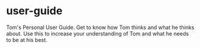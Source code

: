 # user-guide
Tom's Personal User Guide. Get to know how Tom thinks and what he thinks about. Use this to increase your understanding of Tom and what he needs to be at his best.
